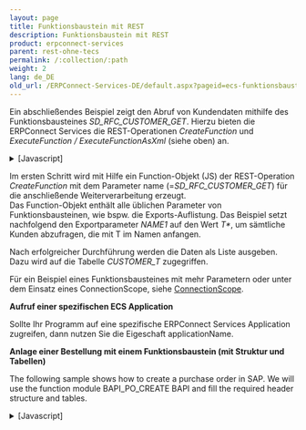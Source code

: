 ```yaml
---
layout: page
title: Funktionsbaustein mit REST
description: Funktionsbaustein mit REST
product: erpconnect-services
parent: rest-ohne-tecs
permalink: /:collection/:path
weight: 2
lang: de_DE
old_url: /ERPConnect-Services-DE/default.aspx?pageid=ecs-funktionsbaustein-mit-rest
---
```


Ein abschließendes Beispiel zeigt den Abruf von Kundendaten mithilfe des Funktionsbausteines *SD_RFC_CUSTOMER_GET*. Hierzu bieten die ERPConnect Services die REST-Operationen *CreateFunction* und *ExecuteFunction / ExecuteFunctionAsXml* (siehe oben) an. 


<details>
<summary>[Javascript]</summary>
{% highlight javascript %}
$(document).ready(function () {
  var json = JSON.stringify({ applicationName: 'ECC', name: 'SD_RFC_CUSTOMER_GET' });
 
  $.ajax({
      url: '/_vti_bin/ERPConnectServiceRest.svc/CreateFunction',
      type: 'POST',
      data: json,
      dataType: 'json',
      contentType: 'application/json; charset=utf-8',
      success: function (data) {
          //Sys.Debug.traceDump(data, 'data');
              console.log(data);
          if (!data.error) {
              var func = data.result;
              func.exports["NAME1"].paramValue = 'T*'; // NAME1
              var d = JSON.stringify({ applicationName: 'ECC', 'function': func });
              $.ajax({
                  url: '/_vti_bin/ERPConnectServiceRest.svc/ExecuteFunction',
                  type: 'POST',
                  data: d,
                  dataType: 'json',
                  contentType: 'application/json; charset=utf-8',
                  success: function (data) {
                      if (!data.error) {
                          alert('Number of rows of table CUSTOMER_T: ' + data.result.tables["CUSTOMER_T"].rows.length);
                          alert('NAME1 of first table row: ' + data.result.tables["CUSTOMER_T"].rows[0].NAME1);
                      }
                  }
              });
          }
      }
  });
 
});
{% endhighlight %}
</details>

Im ersten Schritt wird mit Hilfe ein Function-Objekt (JS) der REST-Operation *CreateFunction* mit dem Parameter name (=*SD_RFC_CUSTOMER_GET*) für die anschließende Weiterverarbeitung erzeugt.<br>
Das Function-Objekt enthält alle üblichen Parameter von Funktionsbausteinen, wie bspw. die Exports-Auflistung. Das Beispiel setzt nachfolgend den Exportparameter *NAME1* auf den Wert _T*_, um sämtliche Kunden abzufragen, die mit T im Namen anfangen.

Nach erfolgreicher Durchführung werden die Daten als Liste ausgeben. Dazu wird auf die Tabelle *CUSTOMER_T* zugegriffen.

Für ein Beispiel eines Funktionsbausteines mit mehr Parametern oder unter dem Einsatz eines ConnectionScope, siehe [ConnectionScope](). 

**Aufruf einer spezifischen ECS Application**

Sollte Ihr Programm auf eine spezifische ERPConnect Services Application zugreifen, dann nutzen Sie die Eigeschaft applicationName.

**Anlage einer Bestellung mit einem Funktionsbaustein (mit Struktur und Tabellen)**

The following sample shows how to create a purchase order in SAP. We will use the function module BAPI_PO_CREATE BAPI and fill the required header structure and tables.  

<details>
<summary>[Javascript]</summary>
{% highlight javascript %}
$(document).ready(function () {       
    $.ajax({           
        url: '/_vti_bin/ERPConnectServiceRest.svc/CreateFunction',
        type: 'POST',
        data: JSON.stringify({
            applicationName: 'ecc',
            name: 'BAPI_PO_CREATE'
        }),
        dataType: 'json',
        contentType: 'application/json; charset=utf-8',
        success: function (data) {               
            console.log(data);               
            if (!data.error) {   
             
                // Fill header structure PO_HEADER               
                var po_header = data.result.exports.PO_HEADER.paramValue.values;
                po_header.DOC_TYPE = "NB";
                po_header.PURCH_ORG = "1000";
                po_header.PUR_GROUP = "010";
                po_header.VENDOR = "0000001070";
 
                // Create an Item using a table PO_ITEMS
                var po_items = data.result.tables.PO_ITEMS.rows;               
                po_items.push({
                    PO_ITEM: "1",
                    PUR_MAT: "B-7000",
                    PLANT: "1000"
                });
 
                // Create and fill schedules using a table PO_ITEM_SCHEDULES
                var po_item_schedules = data.result.tables.PO_ITEM_SCHEDULES.rows;
                po_item_schedules.push({
                    PO_ITEM: "1",
                    DELIV_DATE: "20141022",
                    QUANTITY: 10
                });
 
                                   
                $.ajax({                       
                    url: '/_vti_bin/ERPConnectServiceRest.svc/ExecuteFunction',
                    type: 'POST',
                    data: JSON.stringify({
                        applicationName: 'ecc',
                        'function': data.result
                    }),
                    dataType: 'json',
                    contentType: 'application/json; charset=utf-8',
                    success: function (data1) {                           
                        if (!data1.error) {                               
                            alert(data1.result.tables.RETURN.rows[0].MESSAGE);                                                         
                        }                       
                        else {
                            alert(JSON.stringify(data1));
                        }
                    }                   
                }).fail(function (data_exec_fail) {
                    alert(JSON.stringify(data_exec_fail));
                });               
            }  
            else {
                alert(JSON.stringify(data.error));
            }         
        }       
    }).fail(function (data_create_fail) {
        alert(JSON.stringify(data_create_fail));
    });;   
});
{% endhighlight %}
</details>